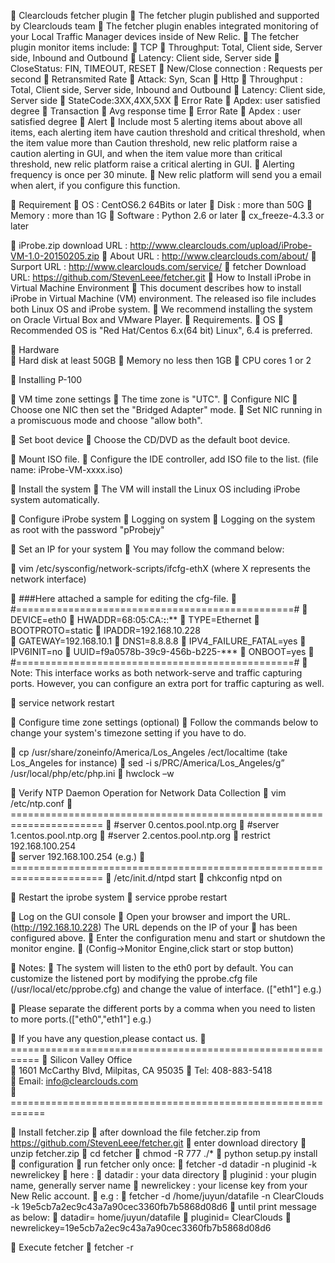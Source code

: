 	Clearclouds fetcher plugin
	The fetcher plugin published and supported by Clearclouds team
	The fetcher plugin enables integrated monitoring of your Local Traffic Manager devices inside of New Relic.
	The fetcher plugin monitor items include:
	TCP
	Throughput: Total, Client side, Server side, Inbound and Outbound
	Latency: Client side, Server side
	CloseStatus: FIN, TIMEOUT, RESET
	New/Close connection : Requests per second
	Retransmited Rate
	Attack: Syn, Scan
	Http 
	Throughput : Total, Client side, Server side, Inbound and Outbound
	Latency: Client side, Server side
	StateCode:3XX,4XX,5XX
	Error Rate
	Apdex: user satisfied degree
	Transaction
	Avg response time
	Error Rate
	Apdex : user satisfied degree
	Alert
	Include most 5 alerting items about above all items, each alerting item have caution threshold and critical threshold, when the item value more than Caution threshold, new relic platform raise a caution alerting in GUI, and when the item value more than critical threshold, new relic platform raise a critical alerting in GUI.
	Alerting frequency is once per 30 minute.
	New relic platform will send you a email when alert, if you configure this function.


	Requirement
	OS : CentOS6.2 64Bits or later
	Disk : more than 50G
	Memory : more than 1G
	Software : Python 2.6 or later
	cx_freeze-4.3.3 or later

	iProbe.zip download URL : http://www.clearclouds.com/upload/iProbe-VM-1.0-20150205.zip
	About URL : http://www.clearclouds.com/about/
	Surport URL : http://www.clearclouds.com/service/
	fetcher Download  URL:  https://github.com/StevenLeee/fetcher.git
	How to Install iProbe in Virtual Machine Environment
	This document describes how to install iProbe in Virtual Machine (VM) environment. The released iso file includes both Linux OS and iProbe system.
	We recommend installing the system on Oracle Virtual Box and VMware Player.
	Requirements.
	OS 
	Recommended OS is "Red Hat/Centos 6.x(64 bit) Linux", 6.4 is preferred. 

	Hardware      
	Hard disk        at least 50GB 
	Memory           no less then 1GB
	CPU cores        1 or 2


	Installing P-100 

	VM time zone settings
	The time zone is "UTC".
	Configure NIC
	Choose one NIC then set the "Bridged Adapter" mode.
	Set NIC running in a promiscuous mode and choose "allow both".

	Set boot device
	Choose the CD/DVD as the default boot device.

	Mount ISO file.
	Configure the IDE controller, add ISO file to the list. (file name: iProbe-VM-xxxx.iso)

	Install the system
	The VM will install the Linux OS including iProbe system automatically.


	Configure iProbe system
	Logging on system
	Logging on the system as root with the password "pProbejy" 

	Set an IP for your system
	You may follow the command below:

	vim /etc/sysconfig/network-scripts/ifcfg-ethX  (where X represents the network interface)

	###Here attached a sample for editing the cfg-file.
	#================================================#
	DEVICE=eth0
	HWADDR=68:05:CA:**:**:**
	TYPE=Ethernet
	BOOTPROTO=static
	IPADDR=192.168.10.228   
	GATEWAY=192.168.10.1
	DNS1=8.8.8.8
	IPV4_FAILURE_FATAL=yes
	IPV6INIT=no
	UUID=f9a0578b-39c9-456b-b225-***
	ONBOOT=yes
	#================================================#
	Note: This interface works as both network-serve and traffic capturing ports. However, you can configure an extra port for traffic capturing as well.

	service network restart

	Configure time zone settings (optional)
	Follow the commands below to change your system's timezone setting if you have to do.

	cp /usr/share/zoneinfo/America/Los_Angeles /ect/localtime (take Los_Angeles for instance)
	sed -i s/PRC/America\/Los_Angeles/g” /usr/local/php/etc/php.ini
	hwclock –w

	Verify NTP Daemon Operation for Network Data Collection
	vim /etc/ntp.conf
	======================================================================
	#server 0.centos.pool.ntp.org
	#server 1.centos.pool.ntp.org
	#server 2.centos.pool.ntp.org
	restrict  192.168.100.254  
	server 192.168.100.254     (e.g.)
	======================================================================
	/etc/init.d/ntpd start
	chkconfig ntpd on

	Restart the iprobe system
	service pprobe restart


	Log on the GUI console
	Open your browser and import the URL.(http://192.168.10.228) The URL depends on the IP of your
	has been configured above.
	Enter the configuration menu and start or shutdown the monitor engine.
	(Config->Monitor Engine,click start or stop button) 

	Notes:
	The system will listen to the eth0 port by default. You can customize the listened port by modifying the pprobe.cfg file (/usr/local/etc/pprobe.cfg) and change the value of interface. (["eth1"] e.g.)

	Please separate the different ports by a comma when you need to listen to more ports.(["eth0","eth1"] e.g.)

	If you have any question,please contact us.
	===========================================================
	Silicon Valley Office                  
	1601 McCarthy Blvd, Milpitas, CA 95035 
	Tel: 408-883-5418                      
	Email: info@clearclouds.com            
	============================================================

	   Install fetcher.zip
	after download the file fetcher.zip from https://github.com/StevenLeee/fetcher.git
	enter download directory
	unzip  fetcher.zip
	cd fetcher
	chmod -R 777  ./*
	python setup.py install
	configuration
	run fetcher only once:
	fetcher  -d datadir  -n pluginid  -k newrelickey
	here :
	datadir  :  your data directory
	pluginid  :  your plugin name, generally server name
	newrelickey  :  your license key from your New Relic account.
	e.g :
	fetcher -d /home/juyun/datafile  -n ClearClouds -k 19e5cb7a2ec9c43a7a90cec3360fb7b5868d08d6
	until print message as below:
	datadir= home/juyun/datafile
	pluginid= ClearClouds
	newrelickey=19e5cb7a2ec9c43a7a90cec3360fb7b5868d08d6

	Execute fetcher
	fetcher -r

